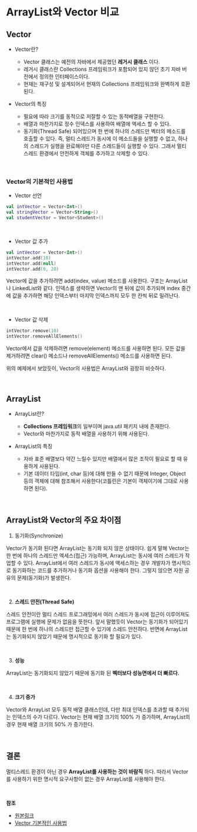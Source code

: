 # ArrayList와 Vector 비교

## Vector

* Vector란?
  * Vector 클래스는 예전의 자바에서 제공했던 **레거시 클래스** 이다.
  * 레거시 클래스란 Collections 프레임워크가 포함되어 있지 않던 초기 자바 버전에서 정의한 인터페이스이다.
  * 현재는 재구성 및 설계되어서 현재의 Collections 프레임워크와 완벽하게 호환된다.

* Vector의 특징
  * 필요에 따라 크기를 동적으로 저잘할 수 있는 동적배열을 구현한다.
  * 배열과 마찬가지로 정수 인덱스를 사용하여 배열에 액세스 할 수 있다.
  * 동기화(Thread Safe) 되어있으며 한 번에 하나의 스레드만 벡터의 메소드를 호출할 수 있다. 즉, 멀티 스레드가 동시에 이 메소드들을 실행할 수 없고, 하나의 스레드가 실행을 완료해야만 다른 스레드들이 실행할 수 있다. 그래서 멀티 스레드 환경에서 안전하게 객체를 추가하고 삭제할 수 있다.

<br/>

### Vector의 기본적인 사용법

* Vector 선언

``` kotlin
val intVector = Vector<Int>()
val stringVector = Vector<String>()
val studentVector = Vector<Student>()
```

<br/>

* Vector 값 추가

``` kotlin
val intVector = Vector<Int>()
intVector.add(10)
intVector.add(null)
intVector.add(0, 20)
```

Vector에 값을 추가하려면 add(index, value) 메소드를 사용한다. 구조는 ArrayList나 LinkedList와 같다. 인덱스를 생략하면 Vector의 맨 뒤에 값이 추가되며 index 중간에 값을 추가하면 해당 인덱스부터 마지막 인덱스까지 모두 한 칸씩 뒤로 밀려난다.

<br/>

* Vector 값 삭제

``` kotlin
intVector.remove(10)
intVector.removeAllElements()
```

Vector에서 값을 삭제하려면 remove(element) 메소드를 사용하면 된다. 모든 값을 제거하려면 clear() 메소드나 removeAllElements() 메소드를 사용하면 된다.

위의 예제에서 보았듯이, Vector의 사용법은 ArrayList와 굉장히 비슷하다. 

<br/>

## ArrayList

* ArrayList란?
  * **Collections 프레임워크**의 일부이며 java.util 패키지 내에 존재한다.
  * Vector와 마찬가지로 동적 배열을 사용하기 위해 사용된다.

* ArrayList의 특징
  * 자바 표준 배열보다 약간 느릴수 있지만 배열에서 많은 조작이 필요로 할 때 유용하게 사용된다.
  * 기본 데이터 타입(int, char 등)에 대해 만들 수 없기 때문에 Integer, Object 등의 객체에 대해 참조해서 사용한다(코틀린은 기본이 객체이기에 그대로 사용하면 된다).

<br/>

## ArrayList와 Vector의 주요 차이점

1. 동기화(Synchronize)

Vector가 동기화 된다면 ArrayList는 동기화 되지 않은 상태이다. 쉽게 말해 Vector는 한 번에 하나의 스레드만 엑세스(접근) 가능하며, ArrayList는 동시에 여러 스레드가 작업할 수 있다. ArrayList에서 여러 스레드가 동시에 액세스하는 경우 개발자가 명시적으로 동기화하는 코드를 추가하거나 동기화 옵션을 사용해야 한다. 그렇지 않으면 자원 공유의 문제(동기화)가 발생한다.

<br/>

2. **스레드 안전(Thread Safe)**

스레드 안전이란 멀티 스레드 프로그래밍에서 여러 스레드가 동시에 접근이 이루어져도 프로그램에 실행에 문제가 없음을 뜻한다. 앞서 말했듯이 Vector는 동기화가 되어있기 때문에 한 번에 하나의 스레드만 접근할 수 있기에 스레드 안전하다. 반면에 ArrayList는 동기화되지 않았기 때문에 명시적으로 동기화 할 필요가 있다.

<br/>

3. **성능**

ArrayList는 동기화되지 않았기 때문에 동기화 된 **벡터보다 성능면에서 더 빠르다.**

<br/>

4. **크기 증가**

Vector와 ArrayList 모두 동적 배열 클래스인데, 다만 최대 인덱스를 초과할 때 추가되는 인덱스의 수가 다르다. Vector는 현재 배열 크기의 100% 가 증가하며, ArrayList의 경우 현재 배열 크기의 50% 가 증가한다.

<br/>

## 결론
멀티스레드 환경이 아닌 경우 **ArrayList를 사용하는 것이 바람직** 하다. 따라서 Vector를 사용하기 위한 명시적 요구사항이 없는 경우 ArrayList를 사용해야 한다.

<br/>

**참조**
* [원본링크](https://yeolco.tistory.com/94)
* [Vector 기본적인 사용법](https://coding-factory.tistory.com/553)
